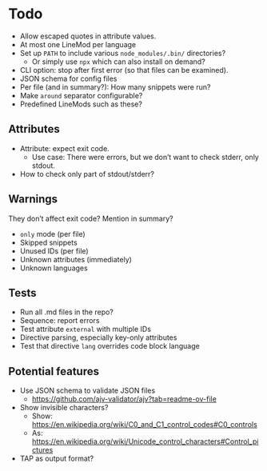# Todo

* Allow escaped quotes in attribute values.
* At most one LineMod per language
* Set up `PATH` to include various `node_modules/.bin/` directories?
  * Or simply use `npx` which can also install on demand?
* CLI option: stop after first error (so that files can be examined).
* JSON schema for config files
* Per file (and in summary?): How many snippets were run?
* Make `around` separator configurable?
* Predefined LineMods such as these?

<!--marktest id="asyncTest" around:
function test(_name, callback) {
  return callback();
}
•••
await test();
-->

<!--marktest id="callbackTest" around:
function test(_name, callback) {
  return callback((err) => {
    if (err) {
      throw err;
    }
    process.exit();
  });
}
•••
test();
-->

## Attributes

* Attribute: expect exit code.
  * Use case: There were errors, but we don’t want to check stderr, only stdout.
* How to check only part of stdout/stderr?

## Warnings

They don’t affect exit code? Mention in summary?

* `only` mode (per file)
* Skipped snippets
* Unused IDs (per file)
* Unknown attributes (immediately)
* Unknown languages

## Tests

* Run all .md files in the repo?
* Sequence: report errors 
* Test attribute `external` with multiple IDs
* Directive parsing, especially key-only attributes
* Test that directive `lang` overrides code block language

## Potential features

* Use JSON schema to validate JSON files
  * https://github.com/ajv-validator/ajv?tab=readme-ov-file
* Show invisible characters?
  * Show: https://en.wikipedia.org/wiki/C0_and_C1_control_codes#C0_controls
  * As: https://en.wikipedia.org/wiki/Unicode_control_characters#Control_pictures
* TAP as output format?
